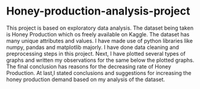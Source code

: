 # Honey-production-analysis-project
This project is based on exploratory data analysis.
The dataset being taken is Honey Production which os freely available on Kaggle.
The dataset has many unique attributes and values.
I have made use of python libraries like numpy, pandas and matplotlib majorly.
I have done data cleaning and preprocessing steps in this project.
Next, I have plotted several types of graphs and written my observations for the same below the plotted graphs.
The final conclusion has reasons for the decreasing rate of Honey Production.
At last,I stated conclusions and suggestions for increasing the honey production
demand based on my analysis of the dataset.
